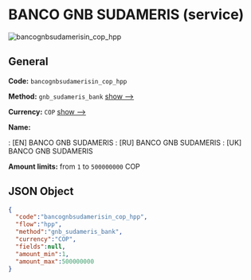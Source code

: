 
# BANCO GNB SUDAMERIS (service) 
![bancognbsudamerisin_cop_hpp](https://static.openfintech.io/payment_methods/bancognbsudamerisin_cop_hpp/logo.svg?w=400&c=v0.59.26#w200)  

## General 
 
**Code:** `bancognbsudamerisin_cop_hpp` 
 
**Method:** `gnb_sudameris_bank` 
 [show -->](/payment-methods/gnb_sudameris_bank/) 
 
**Currency:** `COP` [show -->](/currencies/COP/) 
 
**Name:** 
 
:	[EN] BANCO GNB SUDAMERIS 
:	[RU] BANCO GNB SUDAMERIS 
:	[UK] BANCO GNB SUDAMERIS 
 
**Amount limits:** from `1` to `500000000` COP 

## JSON Object 

```json
{
  "code":"bancognbsudamerisin_cop_hpp",
  "flow":"hpp",
  "method":"gnb_sudameris_bank",
  "currency":"COP",
  "fields":null,
  "amount_min":1,
  "amount_max":500000000
}
```  
